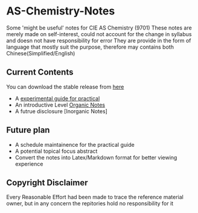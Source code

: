 # AS-Chemistry-Notes
Some 'might be useful' notes for CIE AS Chemistry (9701)
These notes are merely made on self-interest, could not account for the change in syllabus and doesn not have responsibility for error
They are provide in the form of language that mostly suit the purpose, therefore may contains both Chinese(Simplified/English)

## Current Contents
You can download the stable release from [here](https://github.com/CaoJamie/AS-Chemistry-Notes/releases/tag/V0.1.3.0-beta)
* A [experimental guide for practical](https://github.com/CaoJamie/AS-Chemistry-Notes/blob/dev/Essential%20Guide%20to%20Fail%20the%20Chemistry%20Practical/The%20Essential%20Guide%20to%20Failed%20the%20Chemistry%20Practical.pdf)
* An introductive Level [Organic Notes](https://github.com/CaoJamie/AS-Chemistry-Notes/blob/dev/The%20Insufficient%20Approach%20to%20Organic%20Chemistry/The%20Insufficient%20Approach%20to%20Organic%20Chemistry.pdf)
* A futrue disclosure [Inorganic Notes]

## Future plan
* A schedule maintainence for the practical guide
* A potential topical focus abstract
* Convert the notes into Latex/Markdown format for better viewing experience

## Copyright Disclaimer
Every Reasonable Effort had been made to trace the reference material owner, but in any concern the repitories hold no responsibility for it

